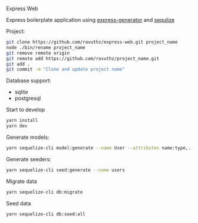 Express Web

Express boilerplate application using [express-generator](https://expressjs.com/en/starter/generator.html) and [sequlize](https://sequelize.org/)


Project:
```bash
git clone https://github.com/ravuthz/express-web.git project_name
node ./bin/rename project_name
git remove remote origin
git remote add https://github.com/ravuthz/project_name.git
git add .
git commit -m "Clone and update project name"

```


Database support:
- sqlite
- postgresql

Start to develop
```bash
yarn install
yarn dev
```

Generate models:
```bash
yarn sequelize-cli model:generate --name User --attributes name:type,...
```

Generate seeders:
```bash
yarn sequelize-cli seed:generate --name users
```

Migrate data
```bash
yarn sequelize-cli db:migrate
```

Seed data
```bash
yarn sequelize-cli db:seed:all
``` 